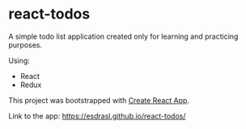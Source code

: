 # react-todos
A simple todo list application created only for learning and practicing purposes.

Using:
* React
* Redux

This project was bootstrapped with [Create React App](https://github.com/facebookincubator/create-react-app).

Link to the app: https://esdrasl.github.io/react-todos/
